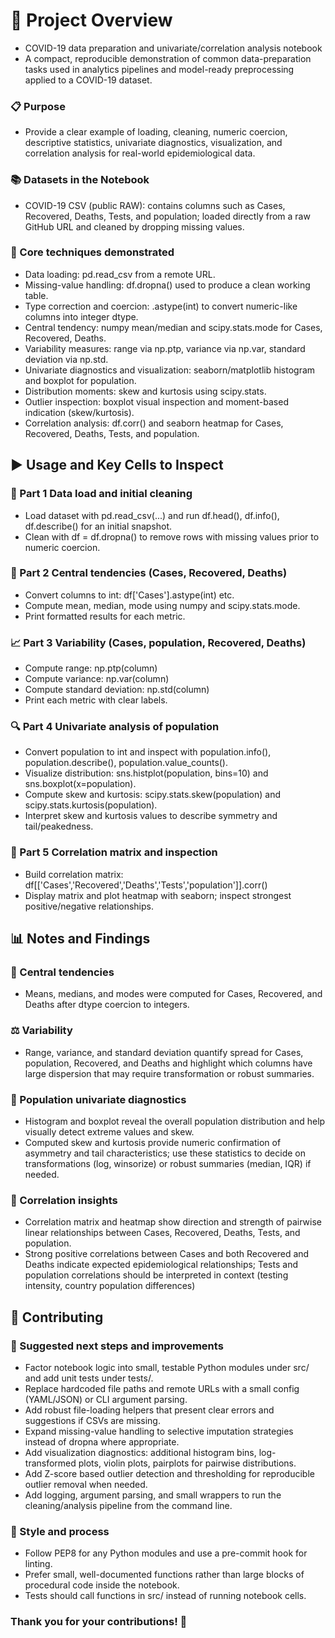 # 🦠 Project Overview
- COVID-19 data preparation and univariate/correlation analysis notebook
- A compact, reproducible demonstration of common data-preparation tasks used in analytics pipelines and model-ready preprocessing applied to a COVID-19 dataset.


### 📋 Purpose
- Provide a clear example of loading, cleaning, numeric coercion, descriptive statistics, univariate diagnostics, visualization, and correlation analysis for real-world epidemiological data.


### 📚 Datasets in the Notebook
- COVID-19 CSV (public RAW): contains columns such as Cases, Recovered, Deaths, Tests, and population; loaded directly from a raw GitHub URL and cleaned by dropping missing values.


### 🧰 Core techniques demonstrated
- Data loading: pd.read_csv from a remote URL.
- Missing-value handling: df.dropna() used to produce a clean working table.
- Type correction and coercion: .astype(int) to convert numeric-like columns into integer dtype.
- Central tendency: numpy mean/median and scipy.stats.mode for Cases, Recovered, Deaths.
- Variability measures: range via np.ptp, variance via np.var, standard deviation via np.std.
- Univariate diagnostics and visualization: seaborn/matplotlib histogram and boxplot for population.
- Distribution moments: skew and kurtosis using scipy.stats.
- Outlier inspection: boxplot visual inspection and moment-based indication (skew/kurtosis).
- Correlation analysis: df.corr() and seaborn heatmap for Cases, Recovered, Deaths, Tests, and population.


## ▶️ Usage and Key Cells to Inspect 

### 🧪 Part 1 Data load and initial cleaning
- Load dataset with pd.read_csv(...) and run df.head(), df.info(), df.describe() for an initial snapshot.
- Clean with df = df.dropna() to remove rows with missing values prior to numeric coercion.

### 🧾 Part 2 Central tendencies (Cases, Recovered, Deaths)
- Convert columns to int: df['Cases'].astype(int) etc.
- Compute mean, median, mode using numpy and scipy.stats.mode.
- Print formatted results for each metric.

### 📈 Part 3 Variability (Cases, population, Recovered, Deaths)
- Compute range: np.ptp(column)
- Compute variance: np.var(column)
- Compute standard deviation: np.std(column)
- Print each metric with clear labels.

### 🔍 Part 4 Univariate analysis of population
- Convert population to int and inspect with population.info(), population.describe(), population.value_counts().
- Visualize distribution: sns.histplot(population, bins=10) and sns.boxplot(x=population).
- Compute skew and kurtosis: scipy.stats.skew(population) and scipy.stats.kurtosis(population).
- Interpret skew and kurtosis values to describe symmetry and tail/peakedness.

### 🧭 Part 5 Correlation matrix and inspection
- Build correlation matrix: df[['Cases','Recovered','Deaths','Tests','population']].corr()
- Display matrix and plot heatmap with seaborn; inspect strongest positive/negative relationships.


## 📊 Notes and Findings
### 📌 Central tendencies
- Means, medians, and modes were computed for Cases, Recovered, and Deaths after dtype coercion to integers.

### ⚖️ Variability
- Range, variance, and standard deviation quantify spread for Cases, population, Recovered, and Deaths and highlight which columns have large dispersion that may require transformation or robust summaries.

### 🧾 Population univariate diagnostics
- Histogram and boxplot reveal the overall population distribution and help visually detect extreme values and skew.
- Computed skew and kurtosis provide numeric confirmation of asymmetry and tail characteristics; use these statistics to decide on transformations (log, winsorize) or robust summaries (median, IQR) if needed.

### 🔗 Correlation insights
- Correlation matrix and heatmap show direction and strength of pairwise linear relationships between Cases, Recovered, Deaths, Tests, and population.
- Strong positive correlations between Cases and both Recovered and Deaths indicate expected epidemiological relationships; Tests and population correlations should be interpreted in context (testing intensity, country population differences)


## 🤝 Contributing
### 🚀 Suggested next steps and improvements
- Factor notebook logic into small, testable Python modules under src/ and add unit tests under tests/.
- Replace hardcoded file paths and remote URLs with a small config (YAML/JSON) or CLI argument parsing.
- Add robust file-loading helpers that present clear errors and suggestions if CSVs are missing.
- Expand missing-value handling to selective imputation strategies instead of dropna where appropriate.
- Add visualization diagnostics: additional histogram bins, log-transformed plots, violin plots, pairplots for pairwise distributions.
- Add Z-score based outlier detection and thresholding for reproducible outlier removal when needed.
- Add logging, argument parsing, and small wrappers to run the cleaning/analysis pipeline from the command line.

### 🧭 Style and process
- 	Follow PEP8 for any Python modules and use a pre-commit hook for linting.
- 	Prefer small, well-documented functions rather than large blocks of procedural code inside the notebook.
- 	Tests should call functions in src/ instead of running notebook cells.


### Thank you for your contributions! 🎉



